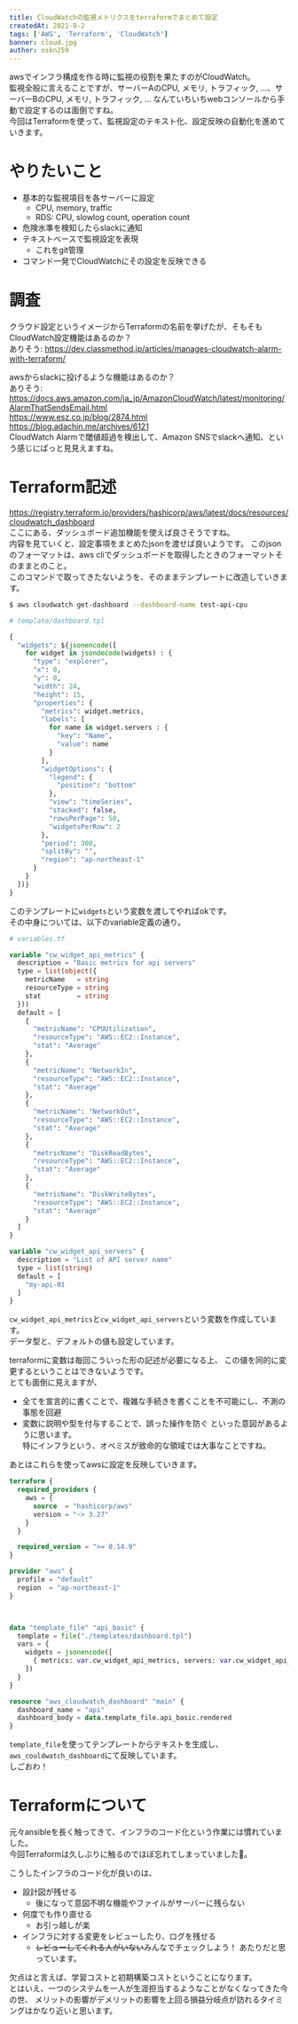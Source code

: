```yaml
---
title: CloudWatchの監視メトリクスをterraformでまとめて設定
createdAt: 2021-9-2
tags: ['AWS', 'Terraform', 'CloudWatch']
banner: cloud.jpg
author: oskn259
---
```


awsでインフラ構成を作る時に監視の役割を果たすのがCloudWatch。  
監視全般に言えることですが、サーバーAのCPU, メモリ, トラフィック, ...、サーバーBのCPU, メモリ, トラフィック, ...
なんていちいちwebコンソールから手動で設定するのは面倒ですね。  
今回はTerraformを使って、監視設定のテキスト化、設定反映の自動化を進めていきます。


# やりたいこと
* 基本的な監視項目を各サーバーに設定
  - CPU, memory, traffic
  - RDS: CPU, slowlog count, operation count
* 危険水準を検知したらslackに通知
* テキストベースで監視設定を表現
  - これをgit管理
* コマンド一発でCloudWatchにその設定を反映できる


# 調査
クラウド設定というイメージからTerraformの名前を挙げたが、そもそもCloudWatch設定機能はあるのか？  
ありそう: https://dev.classmethod.jp/articles/manages-cloudwatch-alarm-with-terraform/  

awsからslackに投げるような機能はあるのか？  
ありそう:  
https://docs.aws.amazon.com/ja_jp/AmazonCloudWatch/latest/monitoring/AlarmThatSendsEmail.html  
https://www.esz.co.jp/blog/2874.html  
https://blog.adachin.me/archives/6121  
CloudWatch Alarmで閾値超過を検出して、Amazon SNSでslackへ通知、という感じにぱっと見見えますね。  


# Terraform記述
https://registry.terraform.io/providers/hashicorp/aws/latest/docs/resources/cloudwatch_dashboard  
ここにある、ダッシュボード追加機能を使えば良さそうですね。  
内容を見ていくと、設定事項をまとめたjsonを渡せば良いようです。
このjsonのフォーマットは、aws cliでダッシュボードを取得したときのフォーマットそのままとのこと。  
このコマンドで取ってきたないようを、そのままテンプレートに改造していきます。  
```bash
$ aws cloudwatch get-dashboard --dashboard-name test-api-cpu
```  

```terraform
# template/dashboard.tpl

{
  "widgets": ${jsonencode([
    for widget in jsondecode(widgets) : {
      "type": "explorer",
      "x": 0,
      "y": 0,
      "width": 24,
      "height": 15,
      "properties": {
        "metrics": widget.metrics,
        "labels": [
          for name in widget.servers : {
            "key": "Name",
            "value": name
          }
        ],
        "widgetOptions": {
          "legend": {
            "position": "bottom"
          },
          "view": "timeSeries",
          "stacked": false,
          "rowsPerPage": 50,
          "widgetsPerRow": 2
        },
        "period": 300,
        "splitBy": "",
        "region": "ap-northeast-1"
      }
    }
  ])}
}
```
このテンプレートに`widgets`という変数を渡してやればokです。  
その中身については、以下のvariable定義の通り。  

```terraform
# variables.tf

variable "cw_widget_api_metrics" {
  description = "Basic metrics for api servers"
  type = list(object({
    metricName   = string
    resourceType = string
    stat         = string
  }))
  default = [
    {
      "metricName": "CPUUtilization",
      "resourceType": "AWS::EC2::Instance",
      "stat": "Average"
    },
    {
      "metricName": "NetworkIn",
      "resourceType": "AWS::EC2::Instance",
      "stat": "Average"
    },
    {
      "metricName": "NetworkOut",
      "resourceType": "AWS::EC2::Instance",
      "stat": "Average"
    },
    {
      "metricName": "DiskReadBytes",
      "resourceType": "AWS::EC2::Instance",
      "stat": "Average"
    },
    {
      "metricName": "DiskWriteBytes",
      "resourceType": "AWS::EC2::Instance",
      "stat": "Average"
    }
  ]
}

variable "cw_widget_api_servers" {
  description = "List of API server name"
  type = list(string)
  default = [
    "my-api-01
  ]
}
```  
`cw_widget_api_metrics`と`cw_widget_api_servers`という変数を作成しています。  
データ型と、デフォルトの値も設定しています。  

terraformに変数は毎回こういった形の記述が必要になる上、
この値を同的に変更するということはできないようです。  
とても面倒に見えますが、
* 全てを宣言的に書くことで、複雑な手続きを書くことを不可能にし、不測の事態を回避
* 変数に説明や型を付与することで、誤った操作を防ぐ
といった意図があるように思います。  
特にインフラという、オペミスが致命的な領域では大事なことですね。  

あとはこれらを使ってawsに設定を反映していきます。  
```terraform
terraform {
  required_providers {
    aws = {
      source  = "hashicorp/aws"
      version = "~> 3.27"
    }
  }

  required_version = ">= 0.14.9"
}

provider "aws" {
  profile = "default"
  region  = "ap-northeast-1"
}



data "template_file" "api_basic" {
  template = file("./templates/dashboard.tpl")
  vars = {
    widgets = jsonencode([
      { metrics: var.cw_widget_api_metrics, servers: var.cw_widget_api_servers }
    ])
  }
}

resource "aws_cloudwatch_dashboard" "main" {
  dashboard_name = "api"
  dashboard_body = data.template_file.api_basic.rendered
}
```  
`template_file`を使ってテンプレートからテキストを生成し、`aws_couldwatch_dashboard`にて反映しています。  
しごおわ！



# Terraformについて
元々ansibleを長く触ってきて、インフラのコード化という作業には慣れていました。  
今回Terraformは久しぶりに触るのでほぼ忘れてしまっていました🐓。  

こうしたインフラのコード化が良いのは、
* 設計図が残せる
  - 後になって意図不明な機能やファイルがサーバーに残らない
* 何度でも作り直せる
  - お引っ越しが楽
* インフラに対する変更をレビューしたり、ログを残せる
  - ~~レビューしてくれる人がいない~~みんなでチェックしよう！
あたりだと思っています。  

欠点はと言えば、学習コストと初期構築コストということになります。  
とはいえ、一つのシステムを一人が生涯担当するようなことがなくなってきた今の世、
メリットの影響がデメリットの影響を上回る損益分岐点が訪れるタイミングはかなり近いと思います。  
